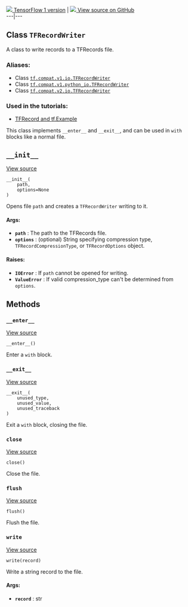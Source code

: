 [ ![](https://tensorflow.google.cn/images/tf_logo_32px.png) TensorFlow 1
version](/versions/r1.15/api_docs/python/tf/io/TFRecordWriter) |  [
![](https://tensorflow.google.cn/images/GitHub-Mark-32px.png) View source on
GitHub
](https://github.com/tensorflow/tensorflow/blob/r2.0/tensorflow/python/lib/io/tf_record.py#L192-L246)  
---|---  
  
## Class `TFRecordWriter`

A class to write records to a TFRecords file.

### Aliases:

  * Class [`tf.compat.v1.io.TFRecordWriter`](/api_docs/python/tf/io/TFRecordWriter)
  * Class [`tf.compat.v1.python_io.TFRecordWriter`](/api_docs/python/tf/io/TFRecordWriter)
  * Class [`tf.compat.v2.io.TFRecordWriter`](/api_docs/python/tf/io/TFRecordWriter)

### Used in the tutorials:

  * [TFRecord and tf.Example](https://tensorflow.google.cn/tutorials/load_data/tfrecord)

This class implements `__enter__` and `__exit__`, and can be used in `with`
blocks like a normal file.

## `__init__`

[View
source](https://github.com/tensorflow/tensorflow/blob/r2.0/tensorflow/python/lib/io/tf_record.py#L200-L218)

    
    
    __init__(
        path,
        options=None
    )
    

Opens file `path` and creates a `TFRecordWriter` writing to it.

#### Args:

  * **`path`** : The path to the TFRecords file.
  * **`options`** : (optional) String specifying compression type, `TFRecordCompressionType`, or `TFRecordOptions` object.

#### Raises:

  * **`IOError`** : If `path` cannot be opened for writing.
  * **`ValueError`** : If valid compression_type can't be determined from `options`.

## Methods

### `__enter__`

[View
source](https://github.com/tensorflow/tensorflow/blob/r2.0/tensorflow/python/lib/io/tf_record.py#L221-L223)

    
    
    __enter__()
    

Enter a `with` block.

### `__exit__`

[View
source](https://github.com/tensorflow/tensorflow/blob/r2.0/tensorflow/python/lib/io/tf_record.py#L225-L227)

    
    
    __exit__(
        unused_type,
        unused_value,
        unused_traceback
    )
    

Exit a `with` block, closing the file.

### `close`

[View
source](https://github.com/tensorflow/tensorflow/blob/r2.0/tensorflow/python/lib/io/tf_record.py#L243-L246)

    
    
    close()
    

Close the file.

### `flush`

[View
source](https://github.com/tensorflow/tensorflow/blob/r2.0/tensorflow/python/lib/io/tf_record.py#L238-L241)

    
    
    flush()
    

Flush the file.

### `write`

[View
source](https://github.com/tensorflow/tensorflow/blob/r2.0/tensorflow/python/lib/io/tf_record.py#L229-L236)

    
    
    write(record)
    

Write a string record to the file.

#### Args:

  * **`record`** : str


